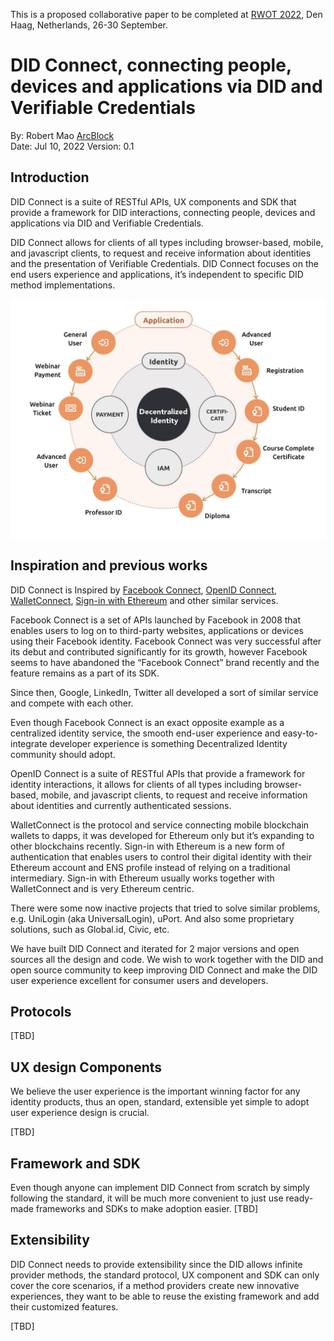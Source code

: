 This is a proposed collaborative paper to be completed at [RWOT 2022](https://rwot11.eventbrite.com/), Den Haag, Netherlands, 26-30 September. 

# DID Connect, connecting people, devices and applications via DID and Verifiable Credentials

By: Robert Mao [ArcBlock](https://arcblock.io)  
Date: Jul 10, 2022
Version: 0.1

##  Introduction

DID Connect is a suite of RESTful APIs, UX components and SDK that provide a framework for DID interactions, connecting people, devices and applications via DID and Verifiable Credentials.

DID Connect allows for clients of all types including browser-based, mobile, and javascript clients, to request and receive information about identities and the presentation of Verifiable Credentials.  DID Connect focuses on the end users experience and applications, it’s independent to specific DID method implementations. 

![application model for DID Connect](./media/did-application-model.jpg)

## Inspiration and previous works

DID Connect is Inspired by [Facebook Connect](https://developers.facebook.com/blog/post/2008/05/09/announcing-facebook-connect/), [OpenID Connect](https://openid.net/wg/connect/), [WalletConnect](https://walletconnect.com), [Sign-in with Ethereum](https://login.xyz) and other similar services.

Facebook Connect is a set of APIs launched by Facebook in 2008 that enables users to log on to third-party websites, applications or devices using their Facebook identity.  Facebook Connect was very successful after its debut and contributed significantly for its growth, however Facebook seems to have abandoned the “Facebook Connect” brand recently and the feature remains as a part of its SDK. 

Since then, Google, LinkedIn, Twitter all developed a sort of similar service and compete with each other. 

Even though Facebook Connect is an exact opposite example as a centralized identity service, the smooth end-user experience and easy-to-integrate developer experience is something Decentralized Identity community should adopt.  

OpenID Connect is a suite of RESTful APIs  that provide a framework for identity interactions, it allows for clients of all types including browser-based, mobile, and javascript clients, to request and receive information about identities and currently authenticated sessions. 

WalletConnect is the protocol and service connecting mobile blockchain wallets to dapps, it was developed for Ethereum only but it’s expanding to other blockchains recently. Sign-in with Ethereum is a new form of authentication that enables users to control their digital identity with their Ethereum account and ENS profile instead of relying on a traditional intermediary.  Sign-in with Ethereum usually works together with WalletConnect and is very Ethereum centric. 

There were some now inactive projects that tried to solve similar problems, e.g.  UniLogin (aka UniversalLogin), uPort. And also some proprietary solutions, such as Global.id, Civic, etc. 

We have built DID Connect and iterated for 2 major versions and open sources all the design and code.  We wish to work together with the DID and open source community to keep improving DID Connect and make the DID user experience excellent for consumer users and developers. 

## Protocols

[TBD]

## UX design Components

We believe the user experience is the important winning factor for any identity products, thus an open, standard, extensible yet simple to adopt user experience design is crucial. 

[TBD]

## Framework and SDK

Even though anyone can implement DID Connect from scratch by simply following the standard, it will be much more convenient to just use ready-made frameworks and SDKs to make adoption easier. 
[TBD]


## Extensibility 

DID Connect needs to provide extensibility since the DID allows infinite provider methods, the standard protocol, UX component and SDK can only cover the core scenarios, if a method providers create new innovative experiences, they want to be able to reuse the existing framework and add their customized features. 

[TBD]


